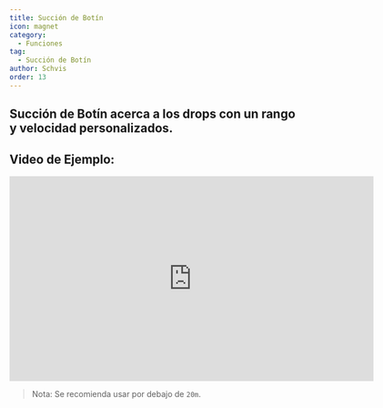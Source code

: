 ```yaml
---
title: Succión de Botín
icon: magnet
category:
  - Funciones
tag:
  - Succión de Botín
author: Schvis
order: 13
---
```


## Succión de Botín acerca a los drops con un rango y velocidad personalizados.

## Video de Ejemplo:

<div class="iframe-container"><iframe width="640" height="360" src="https://www.youtube.com/embed/iMElTsNF77c?list=PL5eI1Tb64p56g27qfYk7VuFTz4FK6YrKa" title="Korepi - Vacuum Loot" frameborder="0" allow="accelerometer; autoplay; clipboard-write; encrypted-media; gyroscope; picture-in-picture; web-share" allowfullscreen></iframe></div>

> Nota: Se recomienda usar por debajo de `20m`.
